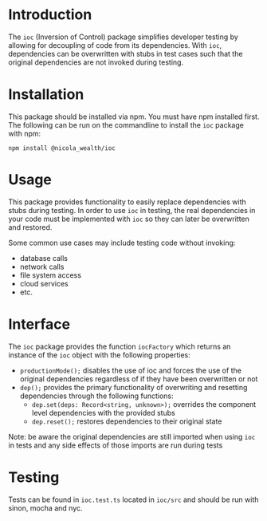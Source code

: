 # Introduction
The `ioc` (Inversion of Control) package simplifies developer testing by allowing for decoupling of code from its dependencies. With `ioc`, dependencies can be overwritten with stubs in test cases such that the original dependencies are not invoked during testing.

# Installation
This package should be installed via npm. You must have npm installed first. The following can be run on the commandline to install the `ioc` package with npm:

`npm install @nicola_wealth/ioc`

# Usage
This package provides functionality to easily replace dependencies with stubs during testing. In order to use `ioc` in testing, the real dependencies in your code must be implemented with `ioc` so they can later be overwritten and restored. 

Some common use cases may include testing code without invoking:
- database calls
- network calls
- file system access
- cloud services
- etc.

# Interface
The `ioc` package provides the function `iocFactory` which returns an instance of the `ioc` object with the following properties:
- `productionMode();` disables the use of ioc and forces the use of the original dependencies regardless of if they have been overwritten or not
- `dep();` provides the primary functionality of overwriting and resetting dependencies through the following functions:
  * `dep.set(deps: Record<string, unknown>);` overrides the component level dependencies with the provided stubs
  * `dep.reset();` restores dependencies to their original state

Note: be aware the original dependencies are still imported when using `ioc` in tests and any side effects of those imports are run during tests

# Testing
Tests can be found in `ioc.test.ts` located in `ioc/src` and should be run with sinon, mocha and nyc.


